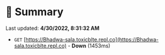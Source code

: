 # 📖 Summary
Last updated: **4/30/2022, 8:31:32 AM**

- `GET` [https://Bhadwa-sala.toxicblte.repl.co](https://Bhadwa-sala.toxicblte.repl.co) - **Down** (1453ms)

